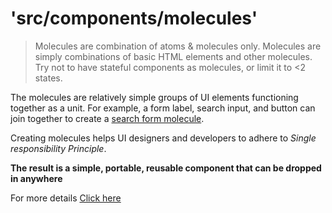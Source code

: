 # 'src/components/molecules'

> Molecules are combination of atoms & molecules only.
> Molecules are simply combinations of basic HTML elements and other molecules.
> Try not to have stateful components as molecules, or limit it to <2 states.

The molecules are relatively simple groups of UI elements functioning together as a unit. For example, a form label, search input, and button can join together to create a [search form molecule](http://atomicdesign.bradfrost.com/images/content/molecule-search-form.png).

Creating molecules helps UI designers and developers to adhere to _Single responsibility Principle_.

**The result is a simple, portable, reusable component that can be dropped in anywhere**

For more details [Click here](http://atomicdesign.bradfrost.com/chapter-2/#molecules)
